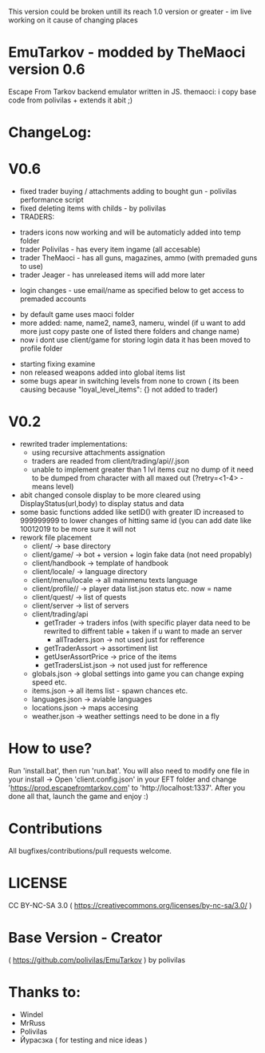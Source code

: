 This version could be broken untill its reach 1.0 version or greater - im live working on it cause of changing places
# EmuTarkov - modded by TheMaoci version 0.6
Escape From Tarkov backend emulator written in JS.
themaoci: i copy base code from polivilas + extends it abit ;)

# ChangeLog:
# V0.6
- fixed trader buying / attachments adding to bought gun - polivilas performance script
- fixed deleting items with childs - by polivilas
- TRADERS:
 * traders icons now working and will be automaticly added into temp folder
 * trader Polivilas - has every item ingame (all accesable)
 * trader TheMaoci - has all guns, magazines, ammo (with premaded guns to use)
 * trader Jeager - has unreleased items will add more later
- login changes - use email/name as specified below to get access to premaded accounts
 * by default game uses maoci folder
 * more added: name, name2, name3, nameru, windel (if u want to add more just copy paste one of listed there folders and change name)
 * now i dont use client/game for storing login data it has been moved to profile folder
- starting fixing examine
- non released weapons added into global items list
- some bugs apear in switching levels from none to crown ( its been causing because "loyal_level_items": {} not added to trader)

# V0.2
- rewrited trader implementations:
  * using recursive attachments assignation
  * traders are readed from client/trading/api/<folder>/<TraderID>.json
  * unable to implement greater than 1 lvl items cuz no dump of it need to be dumped from character with all maxed out (?retry=<1-4> - means level)
- abit changed console display to be more cleared using DisplayStatus(url,body) to display status and data
- some basic functions added like setID() with greater ID increased to 999999999 to lower changes of hitting same id (you can add date like 10012019<randomint> to be more sure it will not 
- rework file placement
  * client/ -> base directory
  * client/game/ -> bot + version + login fake data (not need propably)
  * client/handbook -> template of handbook
  * client/locale/ -> language directory
  * client/menu/locale -> all mainmenu texts language
  * client/profile/<uniqueID>/ -> player data list.json status etc. now <uniqueID> = name
  * client/quest/ -> list of quests
  * client/server -> list of servers
  * client/trading/api
    - getTrader -> traders infos (with specific player data need to be rewrited to diffrent table + taken if u want to made an server
      * allTraders.json -> not used just for refference
    - getTraderAssort -> assortiment list
    - getUserAssortPrice -> price of the items
    - getTradersList.json -> not used just for refference
  * globals.json -> global settings into game you can change exping speed etc.
  * items.json -> all items list - spawn chances etc.
  * languages.json -> aviable languages
  * locations.json -> maps accesing
  * weather.json -> weather settings need to be done in a fly
  
  
# How to use?
Run 'install.bat', then run 'run.bat'.
You will also need to modify one file in your install ->
Open 'client.config.json' in your EFT folder and change 'https://prod.escapefromtarkov.com' to 'http://localhost:1337'.
After you done all that, launch the game and enjoy :)

# Contributions
All bugfixes/contributions/pull requests welcome.

# LICENSE
CC BY-NC-SA 3.0 ( https://creativecommons.org/licenses/by-nc-sa/3.0/ )

# Base Version - Creator 
( https://github.com/polivilas/EmuTarkov ) by polivilas

# Thanks to:
- Windel
- MrRuss
- Polivilas
- Йурасзка ( for testing and nice ideas )
